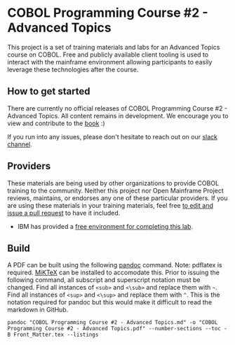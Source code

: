 # COBOL Programming Course #2 - Advanced Topics

This project is a set of training materials and labs for an Advanced Topics course on COBOL. Free and publicly available client tooling is used to interact with the mainframe environment allowing participants to easily leverage these technologies after the course.

## How to get started

There are currently no official releases of COBOL Programming Course #2 - Advanced Topics. All content remains in development. We encourage you to view and contribute to the [book](COBOL%20Programming%20Course%20%232%20-%20Advanced%20Topics.md) :)

If you run into any issues, please don't hesitate to reach out on our [slack channel](https://openmainframeproject.slack.com/archives/C011NE32Z1T).

## Providers

These materials are being used by other organizations to provide COBOL training to the community. Neither this project nor Open Mainframe Project reviews, maintains, or endorses any one of these particular providers. If you are using these materials in your training materials, feel free [to edit and issue a pull request](https://github.com/openmainframeproject/cobol-programming-course/edit/governance-docs/README.md) to have it included.

- IBM has provided a [free environment for completing this lab](http://ibm.biz/cobollabs).

## Build

A PDF can be built using the following [pandoc](https://pandoc.org/) command. Note: pdflatex is required. [MiKTeX](https://miktex.org/) can be installed to accomodate this. Prior to issuing the following command, all subscript and superscript notation must be changed. Find all instances of `<sub>` and `<\sub>` and replace them with `~`. Find all instances of `<sup>` and `<\sup>` and replace them with `^`. This is the notation required for pandoc but this would make it difficult to read the markdown in GitHub.

```
pandoc "COBOL Programming Course #2 - Advanced Topics.md" -o "COBOL Programming Course #2 - Advanced Topics.pdf" --number-sections --toc -B Front_Matter.tex --listings
```